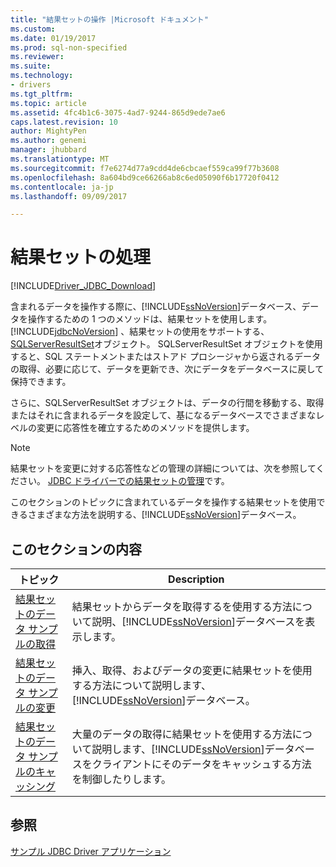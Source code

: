 ```yaml
---
title: "結果セットの操作 |Microsoft ドキュメント"
ms.custom: 
ms.date: 01/19/2017
ms.prod: sql-non-specified
ms.reviewer: 
ms.suite: 
ms.technology:
- drivers
ms.tgt_pltfrm: 
ms.topic: article
ms.assetid: 4fc4b1c6-3075-4ad7-9244-865d9ede7ae6
caps.latest.revision: 10
author: MightyPen
ms.author: genemi
manager: jhubbard
ms.translationtype: MT
ms.sourcegitcommit: f7e6274d77a9cdd4de6cbcaef559ca99f77b3608
ms.openlocfilehash: 8a604bd9ce66266ab8c6ed05090f6b17720f0412
ms.contentlocale: ja-jp
ms.lasthandoff: 09/09/2017

---
```

# <a name="working-with-result-sets"></a>結果セットの処理
[!INCLUDE[Driver_JDBC_Download](../../includes/driver_jdbc_download.md)]

  含まれるデータを操作する際に、[!INCLUDE[ssNoVersion](../../includes/ssnoversion_md.md)]データベース、データを操作するための 1 つのメソッドは、結果セットを使用します。 [!INCLUDE[jdbcNoVersion](../../includes/jdbcnoversion_md.md)] 、結果セットの使用をサポートする、 [SQLServerResultSet](../../connect/jdbc/reference/sqlserverresultset-class.md)オブジェクト。 SQLServerResultSet オブジェクトを使用すると、SQL ステートメントまたはストアド プロシージャから返されるデータの取得、必要に応じて、データを更新でき、次にデータをデータベースに戻して保持できます。  
  
 さらに、SQLServerResultSet オブジェクトは、データの行間を移動する、取得またはそれに含まれるデータを設定して、基になるデータベースでさまざまなレベルの変更に応答性を確立するためのメソッドを提供します。  
  
> [!NOTE]  
>  結果セットを変更に対する応答性などの管理の詳細については、次を参照してください。 [JDBC ドライバーでの結果セットの管理](../../connect/jdbc/managing-result-sets-with-the-jdbc-driver.md)です。  
  
 このセクションのトピックに含まれているデータを操作する結果セットを使用できるさまざまな方法を説明する、[!INCLUDE[ssNoVersion](../../includes/ssnoversion_md.md)]データベース。  
  
## <a name="in-this-section"></a>このセクションの内容  
  
|トピック|Description|  
|-----------|-----------------|  
|[結果セットのデータ サンプルの取得](../../connect/jdbc/retrieving-result-set-data-sample.md)|結果セットからデータを取得するを使用する方法について説明、[!INCLUDE[ssNoVersion](../../includes/ssnoversion_md.md)]データベースを表示します。|  
|[結果セットのデータ サンプルの変更](../../connect/jdbc/modifying-result-set-data-sample.md)|挿入、取得、およびデータの変更に結果セットを使用する方法について説明します、[!INCLUDE[ssNoVersion](../../includes/ssnoversion_md.md)]データベース。|  
|[結果セットのデータ サンプルのキャッシング](../../connect/jdbc/caching-result-set-data-sample.md)|大量のデータの取得に結果セットを使用する方法について説明します、[!INCLUDE[ssNoVersion](../../includes/ssnoversion_md.md)]データベースをクライアントにそのデータをキャッシュする方法を制御したりします。|  
  
## <a name="see-also"></a>参照  
 [サンプル JDBC Driver アプリケーション](../../connect/jdbc/sample-jdbc-driver-applications.md)  
  
  
